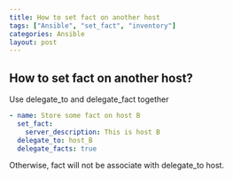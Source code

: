 ```yaml
---
title: How to set fact on another host
tags: ["Ansible", "set_fact", "inventory"]
categories: Ansible
layout: post
---
```

## How to set fact on another host?

Use delegate_to and delegate_fact together

```yaml
- name: Store some fact on host B
  set_fact:
    server_description: This is host B
  delegate_to: host_B
  delegate_facts: true
```
Otherwise, fact will not be associate with delegate_to host.
